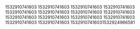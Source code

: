 1532910741603
1532910741603
1532910741603
1532910741603
1532910741603
1532910741603
1532910741603
1532910741603
1532910741603
1532910741603
1532910741603
1532910741603
1532910741603
1532910741603
15329107416031532924966581